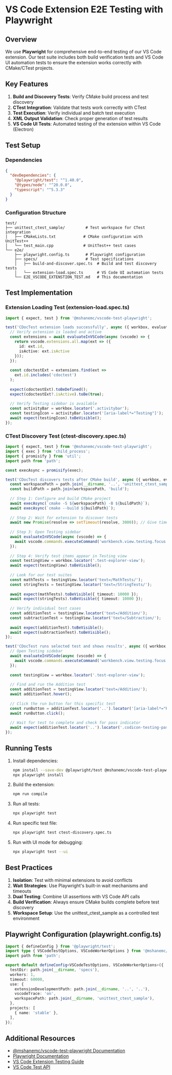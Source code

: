 # VS Code Extension E2E Testing with Playwright

## Overview

We use **Playwright** for comprehensive end-to-end testing of our VS Code extension. Our test suite includes both build verification tests and VS Code UI automation tests to ensure the extension works correctly with CMake/CTest projects.

## Key Features

1. **Build and Discovery Tests**: Verify CMake build process and test discovery
2. **CTest Integration**: Validate that tests work correctly with CTest
3. **Test Execution**: Verify individual and batch test execution
4. **XML Output Validation**: Check proper generation of test results
5. **VS Code UI Tests**: Automated testing of the extension within VS Code (Electron)

## Test Setup

### Dependencies

```json
{
  "devDependencies": {
    "@playwright/test": "^1.40.0",
    "@types/node": "^20.0.0",
    "typescript": "^5.3.3"
  }
}
```

### Configuration Structure

```
test/
├── unittest_ctest_sample/         # Test workspace for CTest integration
│   ├── CMakeLists.txt            # CMake configuration with UnitTest++
│   └── test_main.cpp             # UnitTest++ test cases
└── e2e/
    ├── playwright.config.ts       # Playwright configuration
    ├── specs/                     # Test specifications
    │   ├── build-and-discover.spec.ts  # Build and test discovery tests
    │   └── extension-load.spec.ts      # VS Code UI automation tests
    └── E2E_VSCODE_EXTENSTION_TEST.md   # This documentation
```

## Test Implementation

### Extension Loading Test (extension-load.spec.ts)

```typescript
import { expect, test } from '@mshanemc/vscode-test-playwright';

test('CDocTest extension loads successfully', async ({ workbox, evaluateInVSCode }) => {
  // Verify extension is loaded and active
  const extensions = await evaluateInVSCode(async (vscode) => {
    return vscode.extensions.all.map(ext => ({
      id: ext.id,
      isActive: ext.isActive
    }));
  });
  
  const cdoctestExt = extensions.find(ext => 
    ext.id.includes('cdoctest')
  );
  
  expect(cdoctestExt).toBeDefined();
  expect(cdoctestExt?.isActive).toBe(true);
  
  // Verify Testing sidebar is available
  const activityBar = workbox.locator('.activitybar');
  const testingIcon = activityBar.locator('[aria-label*="Testing"]');
  await expect(testingIcon).toBeVisible();
});
```

### CTest Discovery Test (ctest-discovery.spec.ts)

```typescript
import { expect, test } from '@mshanemc/vscode-test-playwright';
import { exec } from 'child_process';
import { promisify } from 'util';
import path from 'path';

const execAsync = promisify(exec);

test('CDocTest discovers tests after CMake build', async ({ workbox, evaluateInVSCode }) => {
  const workspacePath = path.join(__dirname, '..', 'unittest_ctest_sample');
  const buildPath = path.join(workspacePath, 'build');
  
  // Step 1: Configure and build CMake project
  await execAsync(`cmake -S ${workspacePath} -B ${buildPath}`);
  await execAsync(`cmake --build ${buildPath}`);
  
  // Step 2: Wait for extension to discover tests
  await new Promise(resolve => setTimeout(resolve, 3000)); // Give time for discovery
  
  // Step 3: Open Testing sidebar
  await evaluateInVSCode(async (vscode) => {
    await vscode.commands.executeCommand('workbench.view.testing.focus');
  });
  
  // Step 4: Verify test items appear in Testing view
  const testingView = workbox.locator('.test-explorer-view');
  await expect(testingView).toBeVisible();
  
  // Look for our test suites
  const mathTests = testingView.locator('text=/MathTests/');
  const stringTests = testingView.locator('text=/StringTests/');
  
  await expect(mathTests).toBeVisible({ timeout: 10000 });
  await expect(stringTests).toBeVisible({ timeout: 10000 });
  
  // Verify individual test cases
  const additionTest = testingView.locator('text=/Addition/');
  const subtractionTest = testingView.locator('text=/Subtraction/');
  
  await expect(additionTest).toBeVisible();
  await expect(subtractionTest).toBeVisible();
});

test('CDocTest runs selected test and shows results', async ({ workbox, evaluateInVSCode }) => {
  // Open Testing sidebar
  await evaluateInVSCode(async (vscode) => {
    await vscode.commands.executeCommand('workbench.view.testing.focus');
  });
  
  const testingView = workbox.locator('.test-explorer-view');
  
  // Find and run the Addition test
  const additionTest = testingView.locator('text=/Addition/');
  await additionTest.hover();
  
  // Click the run button for this specific test
  const runButton = additionTest.locator('..').locator('[aria-label*="Run"]').first();
  await runButton.click();
  
  // Wait for test to complete and check for pass indicator
  await expect(additionTest.locator('..').locator('.codicon-testing-passed-icon')).toBeVisible({ timeout: 5000 });
});
```

## Running Tests

1. Install dependencies:
   ```bash
   npm install --save-dev @playwright/test @mshanemc/vscode-test-playwright
   npx playwright install
   ```

2. Build the extension:
   ```bash
   npm run compile
   ```

3. Run all tests:
   ```bash
   npx playwright test
   ```

4. Run specific test file:
   ```bash
   npx playwright test ctest-discovery.spec.ts
   ```

5. Run with UI mode for debugging:
   ```bash
   npx playwright test --ui
   ```

## Best Practices

1. **Isolation**: Test with minimal extensions to avoid conflicts
2. **Wait Strategies**: Use Playwright's built-in wait mechanisms and timeouts
3. **Dual Testing**: Combine UI assertions with VS Code API calls
4. **Build Verification**: Always ensure CMake builds complete before test discovery
5. **Workspace Setup**: Use the unittest_ctest_sample as a controlled test environment

## Playwright Configuration (playwright.config.ts)

```typescript
import { defineConfig } from '@playwright/test';
import type { VSCodeTestOptions, VSCodeWorkerOptions } from '@mshanemc/vscode-test-playwright';
import path from 'path';

export default defineConfig<VSCodeTestOptions, VSCodeWorkerOptions>({
  testDir: path.join(__dirname, 'specs'),
  workers: 1,
  timeout: 60000,
  use: {
    extensionDevelopmentPath: path.join(__dirname, '..', '..'),
    vscodeTrace: 'on',
    workspacePath: path.join(__dirname, 'unittest_ctest_sample'),
  },
  projects: [
    { name: 'stable' },
  ],
});
```

## Additional Resources

- [@mshanemc/vscode-test-playwright Documentation](https://www.npmjs.com/package/@mshanemc/vscode-test-playwright)
- [Playwright Documentation](https://playwright.dev/)
- [VS Code Extension Testing Guide](https://code.visualstudio.com/api/working-with-extensions/testing-extension)
- [VS Code Test API](https://code.visualstudio.com/api/extension-guides/testing)